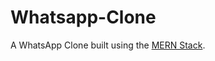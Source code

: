 # Whatsapp-Clone
A WhatsApp Clone built using the [MERN Stack](https://www.mongodb.com/mern-stack).
